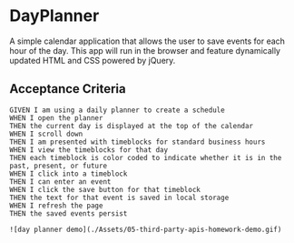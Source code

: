 # DayPlanner
 A  simple calendar application that allows the user to save events for each hour of the day. This app will run in the browser and feature dynamically updated HTML and CSS powered by jQuery.



## Acceptance Criteria

```
GIVEN I am using a daily planner to create a schedule
WHEN I open the planner
THEN the current day is displayed at the top of the calendar
WHEN I scroll down
THEN I am presented with timeblocks for standard business hours
WHEN I view the timeblocks for that day
THEN each timeblock is color coded to indicate whether it is in the past, present, or future
WHEN I click into a timeblock
THEN I can enter an event
WHEN I click the save button for that timeblock
THEN the text for that event is saved in local storage
WHEN I refresh the page
THEN the saved events persist

![day planner demo](./Assets/05-third-party-apis-homework-demo.gif)
